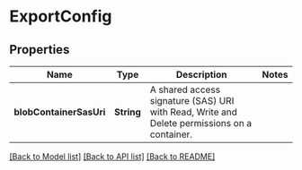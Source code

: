 # ExportConfig

## Properties
Name | Type | Description | Notes
------------ | ------------- | ------------- | -------------
**blobContainerSasUri** | **String** | A shared access signature (SAS) URI with Read, Write and Delete permissions on a container. | 

[[Back to Model list]](../README.md#documentation-for-models) [[Back to API list]](../README.md#documentation-for-api-endpoints) [[Back to README]](../README.md)


